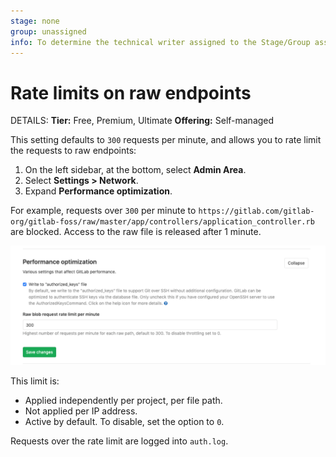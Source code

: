 ```yaml
---
stage: none
group: unassigned
info: To determine the technical writer assigned to the Stage/Group associated with this page, see https://handbook.gitlab.com/handbook/product/ux/technical-writing/#assignments
---
```


# Rate limits on raw endpoints

DETAILS:
**Tier:** Free, Premium, Ultimate
**Offering:** Self-managed

This setting defaults to `300` requests per minute, and allows you to rate limit the requests to raw endpoints:

1. On the left sidebar, at the bottom, select **Admin Area**.
1. Select **Settings > Network**.
1. Expand **Performance optimization**.

For example, requests over `300` per minute to `https://gitlab.com/gitlab-org/gitlab-foss/raw/master/app/controllers/application_controller.rb` are blocked. Access to the raw file is released after 1 minute.

![Rate limits on raw endpoints](img/rate_limits_on_raw_endpoints.png)

This limit is:

- Applied independently per project, per file path.
- Not applied per IP address.
- Active by default. To disable, set the option to `0`.

Requests over the rate limit are logged into `auth.log`.
